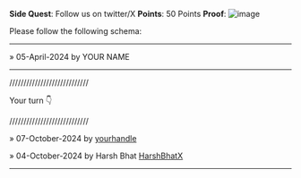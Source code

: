**Side Quest**: Follow us on twitter/X
**Points**: 50 Points
**Proof**: ![image](https://github.com/user-attachments/assets/628d287f-0d84-4cd9-b8c8-611f874ef3c5)


Please follow the following schema:

---

» 05-April-2024 by YOUR NAME

---

////////////////////////////

Your turn 👇

////////////////////////////


» 07-October-2024 by [yourhandle](https://oss.gg/shatanikmahanty)

» 04-October-2024 by Harsh Bhat [HarshBhatX](https://twitter.com/HarshBhatX)


---
